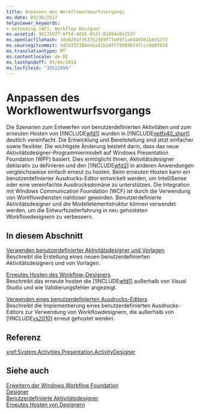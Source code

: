 ```yaml
---
title: Anpassen des Workflowentwurfsvorgangs
ms.date: 03/30/2017
helpviewer_keywords:
- extending [WF], Workflow Designer
ms.assetid: 98135077-0f5d-4d16-9337-01094e843537
ms.openlocfilehash: 3deb29af353752389f77e0971a64dd3d1b4d1273
ms.sourcegitcommit: 3d5d33f384eeba41b2dff79d096f47ccc8d8f03d
ms.translationtype: MT
ms.contentlocale: de-DE
ms.lasthandoff: 05/04/2018
ms.locfileid: "33512956"
---
```

# <a name="customizing-the-workflow-design-experience"></a>Anpassen des Workflowentwurfsvorgangs
Die Szenarien zum Entwerfen von benutzerdefinierten Aktivitäten und zum erneuten Hosten von [!INCLUDE[wfd1](../../../includes/wfd1-md.md)] wurden in [!INCLUDE[netfx40_short](../../../includes/netfx40-short-md.md)] deutlich vereinfacht. Die Entwicklung und Bereitstellung sind jetzt einfacher sowie flexibler. Die wichtigste Änderung besteht darin, dass das neue Aktivitätsdesigner-Programmiermodell auf Windows Presentation Foundation (WPF) basiert. Dies ermöglicht Ihnen, Aktivitätsdesigner deklarativ zu definieren und den [!INCLUDE[wfd2](../../../includes/wfd2-md.md)] in anderen Anwendungen vergleichsweise einfach erneut zu hosten. Beim erneuten Hosten kann ein benutzerdefinierter Ausdrucks-Editor entwickelt werden, um IntelliSense oder eine vereinfachte Ausdrucksdomäne zu unterstützen. Die Integration mit Windows Communication Foundation (WCF) ist durch die Verwendung von Workflowdiensten nahtloser geworden. Benutzerdefinierte Aktivitätsdesigner und die Modellelementstruktur können verwendet werden, um die Entwurfszeiterfahrung in neu gehosteten Workflowdesignern zu verbessern.  
  
## <a name="in-this-section"></a>In diesem Abschnitt  
 [Verwenden benutzerdefinierter Aktivitätsdesigner und Vorlagen](../../../docs/framework/windows-workflow-foundation/using-custom-activity-designers-and-templates.md)  
 Beschreibt die Erstellung eines neuen benutzerdefinierten Aktivitätsdesigners und von Vorlagen.  
  
 [Erneutes Hosten des Workflow-Designers](../../../docs/framework/windows-workflow-foundation/rehosting-the-workflow-designer.md)  
 Beschreibt das erneute hosten die [!INCLUDE[wfd1](../../../includes/wfd1-md.md)] außerhalb von Visual Studio und wie Validierungsfehler angezeigt.  
  
 [Verwenden eines benutzerdefinierten Ausdrucks-Editors](../../../docs/framework/windows-workflow-foundation/using-a-custom-expression-editor.md)  
 Beschreibt die Implementierung eines benutzerdefinierten Ausdrucks-Editors zur Verwendung von Workflowdesignern, die außerhalb von [!INCLUDE[vs2010](../../../includes/vs2010-md.md)] erneut gehostet werden.  
  
## <a name="reference"></a>Referenz  
 <xref:System.Activities.Presentation.ActivityDesigner>  
  
## <a name="see-also"></a>Siehe auch  
 [Erweitern der Windows Workflow Foundation](../../../docs/framework/windows-workflow-foundation/extend.md)  
 [Designer](../../../docs/framework/windows-workflow-foundation/samples/designer.md)  
 [Benutzerdefinierte Aktivitätsdesigner](../../../docs/framework/windows-workflow-foundation/samples/custom-activity-designers.md)  
 [Erneutes Hosten von Designern](../../../docs/framework/windows-workflow-foundation/samples/designer-rehosting.md)
